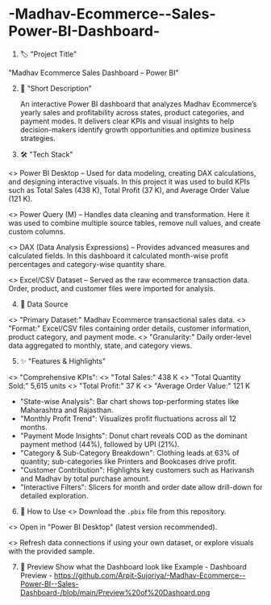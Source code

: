 # -Madhav-Ecommerce--Sales- Power-BI-Dashboard-
1. 🏷️ "Project Title"

  "Madhav Ecommerce Sales Dashboard – Power BI"

2. 📝 "Short Description"

   An interactive Power BI dashboard that analyzes Madhav Ecommerce’s yearly sales and profitability across states, product categories, and       payment modes.
   It delivers clear KPIs and visual insights to help decision-makers identify growth opportunities and optimize business strategies.

3. 🛠️ "Tech Stack"

<> Power BI Desktop – Used for data modeling, creating DAX calculations, and designing interactive visuals. In this project it was used to        build KPIs such as Total Sales (438 K), Total Profit (37 K), and Average Order Value (121 K).

<> Power Query (M) – Handles data cleaning and transformation. Here it was used to combine multiple source tables, remove null values, and        create custom columns.

<> DAX (Data Analysis Expressions) – Provides advanced measures and calculated fields. In this dashboard it calculated month-wise profit          percentages and category-wise quantity share.

<> Excel/CSV Dataset – Served as the raw ecommerce transaction data. Order, product, and customer files were imported for analysis.                                      

4. 📂 Data Source

<> "Primary Dataset:" Madhav Ecommerce transactional sales data.
<> "Format:" Excel/CSV files containing order details, customer information, product category, and payment mode.
<> "Granularity:" Daily order-level data aggregated to monthly, state, and category views.

5. ✨ "Features & Highlights"

<> "Comprehensive KPIs":
<> "Total Sales:" 438 K
<> "Total Quantity Sold:" 5,615 units
<> "Total Profit:" 37 K
<> "Average Order Value:" 121 K

* "State-wise Analysis": Bar chart shows top-performing states like Maharashtra and Rajasthan.
* "Monthly Profit Trend": Visualizes profit fluctuations across all 12 months.
* "Payment Mode Insights": Donut chart reveals COD as the dominant payment method (44%), followed by UPI (21%).
* "Category & Sub-Category Breakdown": Clothing leads at 63% of quantity; sub-categories like Printers and Bookcases drive profit.
* "Customer Contribution": Highlights key customers such as Harivansh and Madhav by total purchase amount.
* "Interactive Filters": Slicers for month and order date allow drill-down for detailed exploration.

6. 🚀 How to Use
<> Download the `.pbix` file from this repository.

<> Open in "Power BI Desktop" (latest version recommended).

<> Refresh data connections if using your own dataset, or explore visuals with the provided sample.

7. 📸 Preview
Show what the Dashboard look like
Example - Dashboard Preview -  https://github.com/Arpit-Sujoriya/-Madhav-Ecommerce--Power-BI--Sales-Dashboard-/blob/main/Preview%20of%20Dashoard.png
